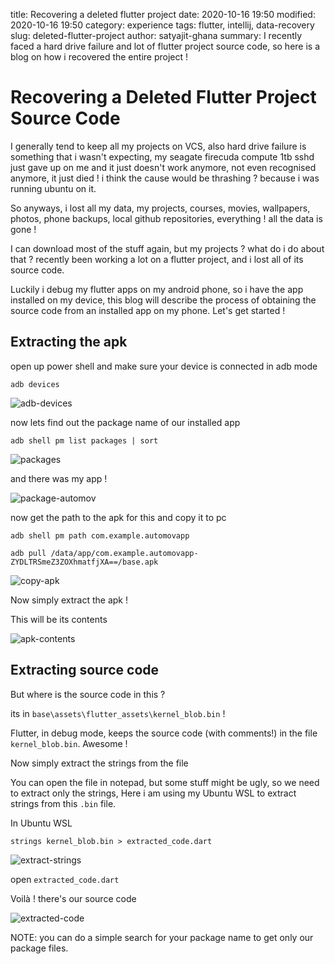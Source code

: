 title: Recovering a deleted flutter project
date: 2020-10-16 19:50
modified: 2020-10-16 19:50
category: experience
tags: flutter, intellij, data-recovery
slug: deleted-flutter-project
author: satyajit-ghana
summary: I recently faced a hard drive failure and lot of flutter project source code, so here is a blog on how i recovered the entire project !

# Recovering a Deleted Flutter Project Source Code

I generally tend to keep all my projects on VCS, also hard drive failure is something that i wasn't expecting, my seagate firecuda compute 1tb sshd just gave up on me and it just doesn't work anymore, not even recognised anymore, it just died ! i think the cause would be thrashing ? because i was running ubuntu on it.

So anyways, i lost all my data, my projects, courses, movies, wallpapers, photos, phone backups, local github repositories, everything ! all the data is gone !

I can download most of the stuff again, but my projects ? what do i do about that ? recently been working a lot on a flutter project, and i lost all of its source code.

Luckily i debug my flutter apps on my android phone, so i have the app installed on my device, this blog will describe the process of obtaining the source code from an installed app on my phone. Let's get started !

## Extracting the apk

open up power shell and make sure your device is connected in adb mode

```shell
adb devices
```

![adb-devices]({attach}assets/adb-devices.png)

now lets find out the package name of our installed app

```shell
adb shell pm list packages | sort
```

![packages]({attach}assets/packages.png)

and there was my app !

![package-automov]({attach}assets/package-automov.png)

now get the path to the apk for this and copy it to pc

```shell
adb shell pm path com.example.automovapp
```

```shell
adb pull /data/app/com.example.automovapp-ZYDLTRSmeZ3ZOXhmatfjXA==/base.apk
```

![copy-apk]({attach}assets/copy-apk.png)

Now simply extract the apk !

This will be its contents

![apk-contents]({attach}assets/apk-contents.png)

## Extracting source code

But where is the source code in this ?

its in `base\assets\flutter_assets\kernel_blob.bin` !

Flutter, in debug mode, keeps the source code (with comments!) in the file `kernel_blob.bin`. Awesome !

Now simply extract the strings from the file

You can open the file in notepad, but some stuff might be ugly, so we need to extract only the strings, Here i am using my Ubuntu WSL to extract strings from this `.bin` file.

In Ubuntu WSL

```shell
strings kernel_blob.bin > extracted_code.dart
```

![extract-strings]({attach}assets/extract-strings.png)

open `extracted_code.dart`

Voilà ! there's our source code

![extracted-code]({attach}assets/extracted_code.png)

NOTE: you can do a simple search for your package name to get only our package files.
